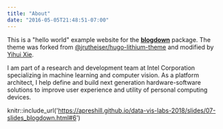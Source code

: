 ```yaml
---
title: "About"
date: "2016-05-05T21:48:51-07:00"
---
```


This is a "hello world" example website for the [**blogdown**](https://github.com/rstudio/blogdown) package. The theme was forked from [@jrutheiser/hugo-lithium-theme](https://github.com/jrutheiser/hugo-lithium-theme) and modified by [Yihui Xie](https://github.com/yihui/hugo-lithium).

I am part of a research and development team at Intel Corporation specializing in machine learning and computer vision.  As a platform architect, I help define and build next generation hardware-software solutions to improve user experience and utility of personal computing devices.

knitr::include_url('https://apreshill.github.io/data-vis-labs-2018/slides/07-slides_blogdown.html#6')